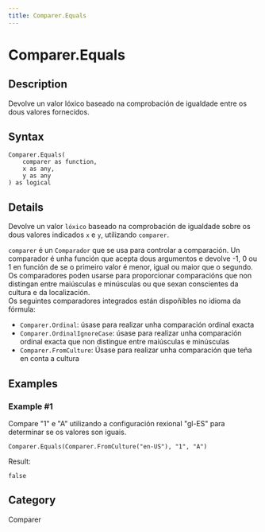 ```yaml
---
title: Comparer.Equals
---
```


# Comparer.Equals


## Description

Devolve un valor lóxico baseado na comprobación de igualdade entre os dous valores fornecidos.


## Syntax

```powerquery
Comparer.Equals(
    comparer as function,
    x as any,
    y as any
) as logical
```


## Details

Devolve un valor <code>lóxico</code> baseado na comprobación de igualdade sobre os dous valores indicados <code>x</code> e <code>y</code>, utilizando <code>comparer</code>.       <div>          <code>comparer</code> é un <code>Comparador</code> que se usa para controlar a comparación.         Un comparador é unha función que acepta dous argumentos e devolve -1, 0 ou 1 en función de se o primeiro valor é menor, igual ou maior que o segundo.         Os comparadores poden usarse para proporcionar comparacións que non distingan entre maiúsculas e minúsculas ou que sexan conscientes da cultura e da localización.       </div>       <div>         Os seguintes comparadores integrados están dispoñibles no idioma da fórmula:       </div>       <ul>         <li><code>Comparer.Ordinal</code>: úsase para realizar unha comparación ordinal exacta</li>         <li><code>Comparer.OrdinalIgnoreCase</code>: úsase para realizar unha comparación ordinal exacta que non distingue entre maiúsculas e minúsculas</li>         <li> <code>Comparer.FromCulture</code>: Úsase para realizar unha comparación que teña en conta a cultura</li>      </ul>


## Examples

### Example #1 
Compare &#34;1&#34; e &#34;A&#34; utilizando a configuración rexional &#34;gl-ES&#34; para determinar se os valores son iguais.
```powerquery
Comparer.Equals(Comparer.FromCulture("en-US"), "1", "A")
```

Result: 
```powerquery
false
```




## Category
Comparer
